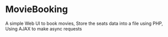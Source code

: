 # MovieBooking
A simple Web UI to book movies, Store the seats data into a file using PHP, Using AJAX to make async requests

